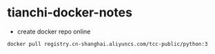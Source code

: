 # tianchi-docker-notes

- create docker repo online

`
docker pull registry.cn-shanghai.aliyuncs.com/tcc-public/python:3
`
